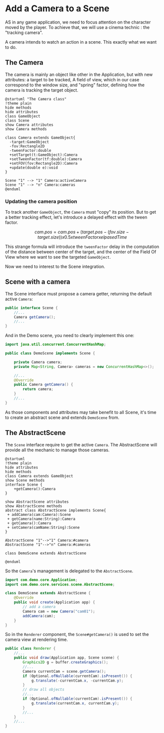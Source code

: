 # Add a Camera to a Scene

AS in any game application, we need to focus attention on the character moved by the player.
To achieve that, we will use a cinema technic : the "tracking camera".

A camera intends to watch an action in a scene. This exactly what we want to do.

## The Camera

The camera is mainly an object like other in the Application, but with new attributes: a target to be tracked,
A field of view, which in our case correspond to the window size, and "spring" factor, defining how the camera is
tracking
the target object.

```plantuml
@startuml "The Camera class"
!theme plain
hide methods
hide attributes
class GameObject
class Scene
show Camera attributes
show Camera methods

class Camera extends GameObject{
  -target:GameObject
  -fov:Rectangle2D
  -tweenFactor:double
  +setTarget(t:GameObject):Camera
  +setTweenFactor(tf:double):Camera
  +setFOV(fov:Rectangle2D):Camera
  +update(double e):void
}

Scene "1" --> "1" Camera:activeCamera
Scene "1" --> "n" Camera:cameras
@enduml
```

### Updating the camera position

To track another `GameObject`, the `Camera` must "copy" its position.
But to get a better tracking effect, let's introduce a delayed effect with the tween factor.

```math
cam.pos = cam.pos
        + (target.pos-(fov.size-target.size)) 
          x 0.5
          x tweenFactor
          x elpasedTime
```

This strange formula will introduce the `tweenFactor` delay in the computation of
the distance between center of the target, and the center of the Field Of View where we
want to see the targeted `GameObject`.

Now we need to interest to the Scene integration.

## Scene with a camera

The Scene interface must propose a camera getter, returning the default active `Camera`:

```java
public interface Scene {
    //...
    Camera getCamera();
    //...
}
```

And in the Demo scene, you need to clearly implement this one:

```java
import java.util.concurrent.ConcurrentHashMap;

public class DemoScene implements Scene {

    private Camera camera;
    private Map<String, Camera> cameras = new ConcurrentHashMap<>();

    //...
    @Override
    public Camera getCamera() {
        return camera;
    }
    //...
}
```

As those components and attributes may take benefit to all Scene, it's time to create an abstract scene and
extends `DemoScene` from.

## The AbstractScene

The `Scene` interface require to get the active `Camera`. The AbstractScene will provide all the mechanic to manage
those
cameras.

```plantuml
@startuml
!theme plain
hide attributes
hide methods
class Camera extends GameObject
show Scene methods
interface Scene {
    +getCamera():Camera
}

show AbstractScene attributes
show AbstractScene methods
abstract class AbstractScene implements Scene{
 + addCamera(cam:Camera):Scene
 + getCamera(name:String):Camera
 + getCamera():Camera
 + setCamera(camName:String):Scene 
}

AbstractScene "1"-->"1" Camera:#camera
AbstractScene "1"-->"n" Camera:#cameras

class DemoScene extends AbstractScene

@enduml
```

So the `Camera`'s management is delegated to the `AbstractScene`.

```java
import com.demo.core.Application;
import com.demo.core.services.scene.AbstractScene;

class DemoScene extends AbstractScene {
    @Override
    public void create(Application app) {
        // add a camera
        Camera cam = new Camera("cam01");
        addCamera(cam);
    }
}
```

So in the `Renderer` component, the `Scene#getCamera()` is used to set the camera view at rendering time.

```java
public class Renderer {
    //...
    public void draw(Application app, Scene scene) {
        Graphics2D g = buffer.createGraphics();
        //...
        Camera currentCam = scene.getCamera();
        if (Optional.ofNullable(currentCam).isPresent()) {
            g.translate(-currentCam.x, -currentCam.y);
        }
        // draw all objects
        //...
        if (Optional.ofNullable(currentCam).isPresent()) {
            g.translate(currentCam.x, currentCam.y);
        }
        //...
    }
    //...
}
```